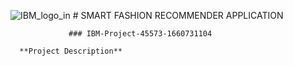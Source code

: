 ![IBM_logo_in](https://user-images.githubusercontent.com/88587339/202773659-93548b2f-bfa4-454a-a559-2c7a994729de.jpg)
                             # SMART FASHION RECOMMENDER APPLICATION
                             
														 
			     ### IBM-Project-45573-1660731104
           
      **Project Description**
      
		
		
